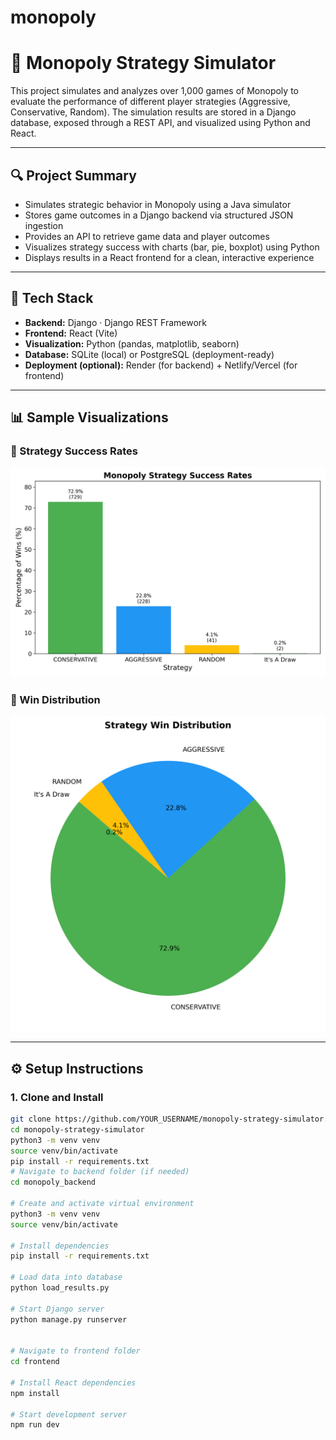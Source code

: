 # monopoly
# 🧠 Monopoly Strategy Simulator

This project simulates and analyzes over 1,000 games of Monopoly to evaluate the performance of different player strategies (Aggressive, Conservative, Random). The simulation results are stored in a Django database, exposed through a REST API, and visualized using Python and React.

---

## 🔍 Project Summary

- Simulates strategic behavior in Monopoly using a Java simulator
- Stores game outcomes in a Django backend via structured JSON ingestion
- Provides an API to retrieve game data and player outcomes
- Visualizes strategy success with charts (bar, pie, boxplot) using Python
- Displays results in a React frontend for a clean, interactive experience

---

## 🧱 Tech Stack

- **Backend:** Django · Django REST Framework
- **Frontend:** React (Vite)
- **Visualization:** Python (pandas, matplotlib, seaborn)
- **Database:** SQLite (local) or PostgreSQL (deployment-ready)
- **Deployment (optional):** Render (for backend) + Netlify/Vercel (for frontend)

---

## 📊 Sample Visualizations

### 🎯 Strategy Success Rates

![Bar Chart](./monopoly_strategy_bar_chart.png)

### 🥧 Win Distribution

![Pie Chart](./monopoly_strategy_pie_chart.png)

---

## ⚙️ Setup Instructions

### 1. Clone and Install

```bash
git clone https://github.com/YOUR_USERNAME/monopoly-strategy-simulator.git
cd monopoly-strategy-simulator
python3 -m venv venv
source venv/bin/activate
pip install -r requirements.txt
# Navigate to backend folder (if needed)
cd monopoly_backend

# Create and activate virtual environment
python3 -m venv venv
source venv/bin/activate

# Install dependencies
pip install -r requirements.txt

# Load data into database
python load_results.py

# Start Django server
python manage.py runserver


# Navigate to frontend folder
cd frontend

# Install React dependencies
npm install

# Start development server
npm run dev

